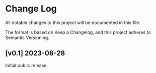 # Change Log

All notable changes to this project will be documented in this file.

The format is based on Keep a Changelog, and this project adheres to Semantic Versioning.

## [v0.1] 2023-08-28
Initial public release.
